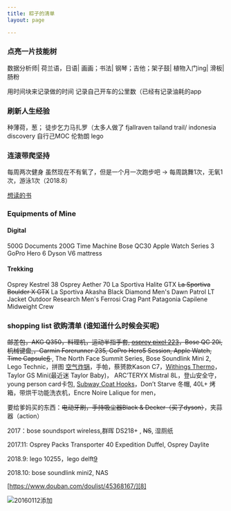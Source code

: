 ```yaml
---
title: 粽子的清单
layout: page

---
```



### 点亮一片技能树
数据分析师|
荷兰语，日语|
画画；书法|
钢琴；吉他；架子鼓|
植物入门ing|
滑板|
肠粉

用时间块来记录做的时间
记录自己开车的公里数（已经有记录油耗的app


### 刷新人生经验
种薄荷，葱；
徒步乞力马扎罗（太多人做了
fjallraven tailand trail/ indonesia discovery
自行己MOC 伦勃朗 lego

### 连滚带爬坚持

每周两次健身
虽然现在不有氧了，但是一个月一次跑步吧
-> 每周跳舞1次，无氧1次，游泳1次（2018.8）


[想读的书][1]


### Equipments of Mine

#### Digital 

500G Documents
200G Time Machine
Bose QC30
Apple Watch Series 3
GoPro Hero 6
Dyson V6 mattress


#### Trekking 

Osprey Kestrel 38
Osprey Aether 70
La Sportiva Halite GTX 
<del>La Sportiva Boulder X GTX</del>
La Sportiva Akasha 
Black Diamond Men's Dawn Patrol LT Jacket
Outdoor Research Men's Ferrosi Crag Pant
Patagonia Capilene Midweight Crew


### shopping list 欲购清单 (谁知道什么时候会买呢)


<del>邮差包，AKG Q350，料理机，运动半指手套, [osprey pixel 22][2][3]，Bose QC 20i, 机械键盘,，Garmin Forerunner 235, GoPro Hero5 Session,  Apple Watch, Time Capsule[6] </del> , The North Face Summit Series, Bose Soundlink Mini 2, Lego Technic，拼图 [空气炸锅][4]，手帕，蔡赟款Kason C7，[Withings Thermo][5]， Taylor GS Mini(最近迷 Taylor Baby)， ARC’TERYX Mistral 8L，登山安全守，young person card卡包, [Subway Coat Hooks][7]，Don’t Starve 冬帽, 40L+ 烤箱，带烘干功能洗衣机，Encre Noire Lalique for men，

要给爹妈买的东西：<del>电动牙刷，手持吸尘器Black & Decker（买了dyson）</del>，夹蒜器（action）

2017：bose soundsport wireless,群晖 DS218+ , <del>NS</del>, 湿厕纸

2017.11: Osprey Packs Transporter 40 Expedition Duffel, Osprey Daylite

2018.9: lego 10255，lego delft[9]

2018.10: bose soundlink mini2, NAS



[https://www.douban.com/doulist/45368167/][8]

![20160112添加][image-1] 
<!-- 20060112 -->







[1]:	https://book.douban.com/mine?status=wish
[2]:	http://post.smzdm.com/p/467253/
[3]:	http://www.ospreypacks.com.cn/product/959
[4]:	http://www.amazon.com/Avalon-Bay-AB-Airfryer100B-Airfryer-Black/dp/B00NU68QWA "https://www.douban.com/people/piepiecharlene/status/1734066153/"
[5]:	http://www.smartlifein.com/medical/201607/13813.html#0-tsina-1-99215-397232819ff9a47a7b7e80a40613cfe1
[6]:	https://www.zhihu.com/question/20748261
[7]:	http://www.umbra.com/cad/subway-multi-hook
[8]:	https://www.douban.com/doulist/45368167/
[9]:    https://giantjoy.net/2018/09/14/the-good-place-3-%E5%A4%A7%E4%B8%B0%E6%90%9C%EF%BC%81/

[image-1]:	http://7xo4c2.com1.z0.glb.clouddn.com/dontstarve.JPG